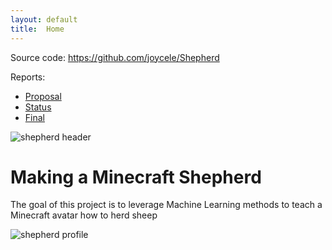 ```yaml
---
layout: default
title:  Home
---
```


Source code: https://github.com/joycele/Shepherd

Reports:

- [Proposal](proposal.html)
- [Status](status.html)
- [Final](final.html)

![shepherd header](../img/shepo.png)

# Making a Minecraft Shepherd
The goal of this project is to leverage Machine Learning methods to teach a Minecraft avatar how to herd sheep

![shepherd profile](../img/shepherd_cartoon.png)